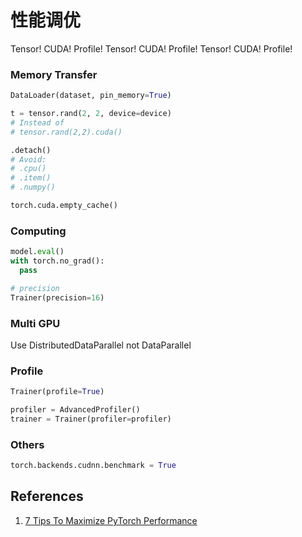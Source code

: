 # 性能调优

Tensor! CUDA! Profile!
Tensor! CUDA! Profile!
Tensor! CUDA! Profile!

### Memory Transfer

```python
DataLoader(dataset, pin_memory=True)

t = tensor.rand(2, 2, device=device)
# Instead of
# tensor.rand(2,2).cuda()

.detach()
# Avoid:
# .cpu()
# .item()
# .numpy()

torch.cuda.empty_cache()
```

### Computing

```python
model.eval()
with torch.no_grad():
  pass

# precision
Trainer(precision=16)
```

### Multi GPU

Use DistributedDataParallel not DataParallel

### Profile

```python
Trainer(profile=True)

profiler = AdvancedProfiler()
trainer = Trainer(profiler=profiler)
```

### Others

```python
torch.backends.cudnn.benchmark = True
```

## References

1. [7 Tips To Maximize PyTorch Performance](https://towardsdatascience.com/7-tips-for-squeezing-maximum-performance-from-pytorch-ca4a40951259)
